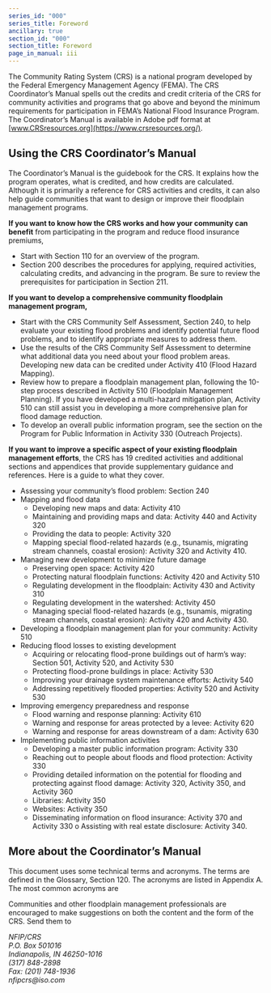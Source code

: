 ```yaml
---
series_id: "000"
series_title: Foreword
ancillary: true
section_id: "000"
section_title: Foreword
page_in_manual: iii
---
```


The Community Rating System (CRS) is a national program developed by the Federal Emergency Management Agency (FEMA). The CRS Coordinator’s Manual spells out the credits and credit criteria of the CRS for community activities and programs that go above and beyond the minimum requirements for participation in FEMA’s National Flood Insurance Program. The Coordinator’s Manual is available in Adobe pdf format at [www.CRSresources.org](https://www.crsresources.org/).

## Using the CRS Coordinator’s Manual

The Coordinator’s Manual is the guidebook for the CRS. It explains how the program operates, what is credited, and how credits are calculated. Although it is primarily a reference for CRS activities and credits, it can also help guide communities that want to design or improve their floodplain management programs.

**If you want to know how the CRS works and how your community can benefit** from participating in the program and reduce flood insurance premiums,

- Start with Section 110 for an overview of the program.
- Section 200 describes the procedures for applying, required activities, calculating credits, and advancing in the program. Be sure to review the prerequisites for participation in Section 211.

**If you want to develop a comprehensive community floodplain management program,**

- Start with the CRS Community Self Assessment, Section 240, to help evaluate your existing flood problems and identify potential future flood problems, and to identify appropriate measures to address them.
- Use the results of the CRS Community Self Assessment to determine what additional data you need about your flood problem areas. Developing new data can be credited under Activity 410 (Flood Hazard Mapping).
- Review how to prepare a floodplain management plan, following the 10-step process described in Activity 510 (Floodplain Management Planning). If you have developed a multi-hazard mitigation plan, Activity 510 can still assist you in developing a more comprehensive plan for flood damage reduction.
- To develop an overall public information program, see the section on the Program for Public Information in Activity 330 (Outreach Projects).

**If you want to improve a specific aspect of your existing floodplain management efforts**, the CRS has 19 credited activities and additional sections and appendices that provide supplementary guidance and references. Here is a guide to what they cover.

- Assessing your community’s flood problem: Section 240
- Mapping and flood data
  - Developing new maps and data: Activity 410
  - Maintaining and providing maps and data: Activity 440 and Activity 320 
  - Providing the data to people: Activity 320
  - Mapping special flood-related hazards (e.g., tsunamis, migrating stream channels, coastal erosion): Activity 320 and Activity 410.
- Managing new development to minimize future damage
  - Preserving open space: Activity 420
  - Protecting natural floodplain functions: Activity 420 and Activity 510 
  - Regulating development in the floodplain: Activity 430 and Activity 310 
  - Regulating development in the watershed: Activity 450
  - Managing special flood-related hazards (e.g., tsunamis, migrating stream channels, coastal erosion): Activity 420 and Activity 430.
- Developing a floodplain management plan for your community: Activity 510 
- Reducing flood losses to existing development
  - Acquiring or relocating flood-prone buildings out of harm’s way: Section 501, Activity 520, and Activity 530
  - Protecting flood-prone buildings in place: Activity 530
  - Improving your drainage system maintenance efforts: Activity 540 
  - Addressing repetitively flooded properties: Activity 520 and Activity 530 
- Improving emergency preparedness and response
  - Flood warning and response planning: Activity 610
  - Warning and response for areas protected by a levee: Activity 620 
  - Warning and response for areas downstream of a dam: Activity 630 
- Implementing public information activities
  - Developing a master public information program: Activity 330 
  - Reaching out to people about floods and flood protection: Activity 330 
  - Providing detailed information on the potential for flooding and protecting against flood damage: Activity 320, Activity 350, and Activity 360
  - Libraries: Activity 350
  - Websites: Activity 350
  - Disseminating information on flood insurance: Activity 370 and Activity 330 o Assisting with real estate disclosure: Activity 340.

## More about the Coordinator’s Manual

This document uses some technical terms and acronyms. The terms are defined in the Glossary, Section 120. The acronyms are listed in Appendix A. The most common acronyms are

Communities and other floodplain management professionals are encouraged to make suggestions on both the content and the form of the CRS. Send them to

<address>
NFIP/CRS<br>
P.O. Box 501016<br>
Indianapolis, IN 46250-1016<br>
(317) 848-2898<br>
Fax: (201) 748-1936<br>
nfipcrs@iso.com
</address>
